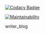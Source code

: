
[![Codacy Badge](https://api.codacy.com/project/badge/Grade/a8ce03b8f9794d5ca2047d098878929e)](https://app.codacy.com/manual/ophelieresfa/writer_blog?utm_source=github.com&utm_medium=referral&utm_content=ophelieresfa/writer_blog&utm_campaign=Badge_Grade_Dashboard)

[![Maintainability](https://api.codeclimate.com/v1/badges/a99a88d28ad37a79dbf6/maintainability)](https://codeclimate.com/github/codeclimate/codeclimate/maintainability)

writer_blog
